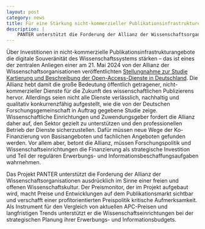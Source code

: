 ```yaml
---
layout: post
category: news
title: Für eine Stärkung nicht-kommerzieller Publikationsinfrastrukturen
description: |
    PANTER unterstützt die Forderung der Allianz der Wissenschaftsorganisationen ausdrücklich im Sinne einer freien und offenen Wissenschaftskultur.
---
```

Über Investitionen in nicht-kommerzielle Publikationsinfrastrukturangebote die digitale Souveränität des Wissenschaftssystems stärken – das ist eines der zentralen Anliegen einer am 21. Mai 2024 von der Allianz der Wissenschaftsorganisationen veröffentlichten [Stellungnahme zur Studie Kartierung und Beschreibung der Open-Access-Dienste in Deutschland](https://www.allianz-der-wissenschaftsorganisationen.de/themen-stellungnahmen/stellungnahme-zur-studie-kartierung-und-beschreibung-der-open-access-dienste-in-deutschland/). Die Allianz hebt damit die große Bedeutung öffentlich getragener, nicht-kommerzieller Dienste für die Zukunft des wissenschaftlichen Publizierens hervor. Allerdings seien nicht alle Dienste verlässlich, nachhaltig und qualitativ konkurrenzfähig aufgestellt, wie die von der Deutschen Forschungsgemeinschaft in Auftrag gegebene Studie zeige. Wissenschaftliche Einrichtungen und Zuwendungsgeber fordert die Allianz daher auf, den Sektor gezielt zu unterstützen und den professionellen Betrieb der Dienste sicherzustellen. Dafür müssen neue Wege der Ko-Finanzierung von Basisangeboten und fachlichen Angeboten gefunden werden. Vor allem aber, betont die Allianz, müssen Forschungspolitik und Wissenschaftseinrichtungen die Finanzierung als strategische Investition und Teil der regulären Erwerbungs- und Informationsbeschaffungsaufgaben wahrnehmen.

Das Projekt PANTER unterstützt die Forderung der Allianz der Wissenschaftsorganisationen ausdrücklich im Sinne einer freien und offenen Wissenschaftskultur. Der Preismonitor, der im Projekt aufgebaut wird, macht Preise und Entwicklungen auf dem Publikationsmarkt sichtbar und verschafft einer profitorientierten Preispolitik kritische Aufmerksamkeit. Als Instrument für den Vergleich von aktuellen APC-Preisen und langfristigen Trends unterstützt er die Wissenschaftseinrichtungen bei der strategischen Planung ihrer Erwerbungs- und Informationsbudgets.

